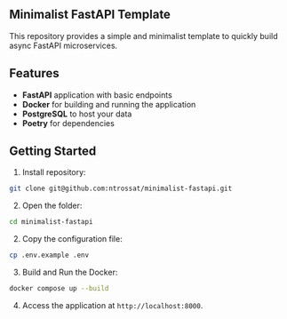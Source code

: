 ## Minimalist FastAPI Template

This repository provides a simple and minimalist template to quickly build async FastAPI microservices.

## Features

- **FastAPI** application with basic endpoints
- **Docker** for building and running the application
- **PostgreSQL** to host your data
- **Poetry** for dependencies


## Getting Started

1. Install repository:
```bash
git clone git@github.com:ntrossat/minimalist-fastapi.git
```

2. Open the folder:
```bash
cd minimalist-fastapi
```

2. Copy the configuration file:
```bash
cp .env.example .env
```

3. Build and Run the Docker:
```bash
docker compose up --build
```

4. Access the application at `http://localhost:8000`.

